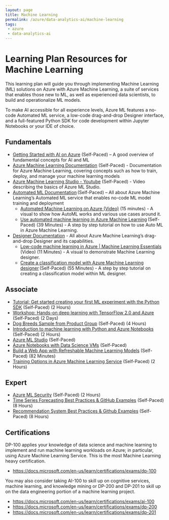 ```yaml
---
layout: page
title: Machine Learning
permalink: /azure/data-analytics-ai/machine-learning
tags: 
 - azure
 - data-analytics-ai
---
```


# Learning Plan Resources for Machine Learning

This learning plan will guide you through implementing Machine Learning (ML) solutions on Azure with Azure Machine Learning, a suite of services that enables those new to ML, as well as experienced data scientists, to build and operationalize ML models.   

To make AI accessible for all experience levels, Azure ML features a no-code Automated ML service, a low-code drag-and-drop Designer interface, and a full-featured Python SDK for code development within Jupyter Notebooks or your IDE of choice. 


## Fundamentals

* [Getting Started with AI on Azure](https://docs.microsoft.com/en-us/learn/modules/get-started-ai-fundamentals/) (Self-Paced) – A good overview of fundamental concepts for AI and ML 
* [Azure Machine Learning Documentation](https://docs.microsoft.com/en-us/azure/machine-learning/) (Self-Paced) - Documentation for Azure Machine Learning, covering concepts such as how to train, deploy, and manage your machine learning models
* [Azure Machine Learning Studio - Youtube](https://www.youtube.com/watch?v=JNa4VV0d8T0&t=3s) (Self-Paced) - Video describing the basics of Azure ML Studio.
* [Automated ML Documentation](https://docs.microsoft.com/en-us/azure/machine-learning/service/concept-automated-ml) (Self-Paced) – All about Azure Machine Learning’s Automated ML service that enables no-code ML model training and deployment 
    * [Automated Machine Learning on Azure (Video)](https://www.youtube.com/watch?v=I8m4kZIeHJ4) (15 minutes) - A visual to show how AutoML works and various use cases around it.  
    * [Use automated machine learning in Azure Machine Learning](https://docs.microsoft.com/en-us/learn/modules/use-automated-machine-learning/) (Self-Paced) (39 Minutes) - A step by step tutorial on how to use Auto ML in Azure Machine Learning. 
* [Designer Documentation](https://docs.microsoft.com/en-us/azure/machine-learning/concept-designer) - All about Azure Machine Learning’s drag-and-drop Designer and its capabilities. 
    * [Low-code machine learning in Azure | Machine Learning Essentials](https://www.youtube.com/watch?v=mwJ5Vbmy1AM) (Video) (11 Minutes) - A visual to demonstrate Machine Learning designer. 
    * [Create a classification model with Azure Machine Learning designer](https://docs.microsoft.com/en-us/learn/modules/create-classification-model-azure-machine-learning-designer/) (Self-Paced) (55 Minutes) - A step by step tutorial on creating a classification model within ML designer. 

## Associate

* [Tutorial: Get started creating your first ML experiment with the Python SDK](https://docs.microsoft.com/en-us/azure/machine-learning/service/tutorial-1st-experiment-sdk-setup) (Self-Paced) (2 Hours)
* [Workshop: Hands-on deep learning with TensorFlow 2.0 and Azure](https://github.com/microsoft/bert-stack-overflow) (Self-Paced) (2 Days)
* [Dog Breeds Sample from Product Group](https://github.com/maxluk/dogbreeds-webinar) (Self-Paced) (4 Hours)
* [Introduction to machine learning with Python and Azure Notebooks](https://docs.microsoft.com/en-us/learn/paths/intro-to-ml-with-python/) (Self-Paced) (2 Hours)
* [Azure ML Studio](https://ml.azure.com/) (Self-Paced)
* [Azure Notebooks with Data Science VMs](https://blogs.msdn.microsoft.com/uk_faculty_connection/2018/12/10/microsoft-azure-notebooks-and-additional-compute-capacity-via-connecting-to-data-science-vms/) (Self-Paced)
* [Build a Web App with Refreshable Machine Learning Models](https://docs.microsoft.com/en-us/learn/modules/create-web-app-with-refreshable-models/) (Self-Paced) (82 Minutes)
* [Training Options in Azure Machine Learning Service](https://github.com/Azure/MachineLearningNotebooks/tree/master/how-to-use-azureml/training) (Self-Paced) (2 Hours)

## Expert

* [Azure ML Security](https://github.com/jhirono/amlsecurity) (Self-Paced) (2 Hours)
* [Time Series Forecasting Best Practices & GitHub Examples](https://github.com/microsoft/forecasting) (Self-Paced) (8 Hours)
* [Recommendation System Best Practices & Github Examples](https://github.com/microsoft/recommenders) (Self-Paced) (8 Hours)

## Certifications
DP-100 applies your knowledge of data science and machine learning to implement and run machine learning workloads on Azure; in particular, using Azure Machine Learning Service. This is the most Machine Learning heavy certification. 
* https://docs.microsoft.com/en-us/learn/certifications/exams/dp-100

You may also consider taking AI-100 to skill up on cognitive services, machine learning, and knowledge mining or DP-200 and DP-201 to skill up on the data engineering portion of a machine learning project. 
* https://docs.microsoft.com/en-us/learn/certifications/exams/ai-100
* https://docs.microsoft.com/en-us/learn/certifications/exams/dp-200
* https://docs.microsoft.com/en-us/learn/certifications/exams/dp-201
